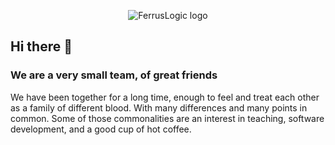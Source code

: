 <p align="center">
  <img src="https://user-images.githubusercontent.com/37944516/150430641-585f1707-82f6-4e68-92bd-a0aa87d9a965.jpg" alt="FerrusLogic logo" style="max-width: 100%;">
</p>

## Hi there 👋

### We are a very small team, of great friends

We have been together for a long time, enough to feel and treat each other as a family of different blood. With many differences and many points in common. Some of those commonalities are an interest in teaching, software development, and a good cup of hot coffee.

<!--

**Here are some ideas to get you started:**

🙋‍♀️ A short introduction - what is your organization all about?
🌈 Contribution guidelines - how can the community get involved?
👩‍💻 Useful resources - where can the community find your docs? Is there anything else the community should know?
🍿 Fun facts - what does your team eat for breakfast?
🧙 Remember, you can do mighty things with the power of [Markdown](https://docs.github.com/github/writing-on-github/getting-started-with-writing-and-formatting-on-github/basic-writing-and-formatting-syntax)
-->
